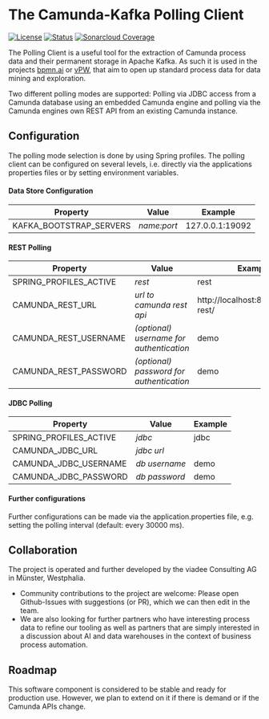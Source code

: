 # The Camunda-Kafka Polling Client
[![License](https://img.shields.io/badge/License-BSD%203--Clause-blue.svg)](https://opensource.org/licenses/BSD-3-Clause)
[![Status](https://travis-ci.org/viadee/camunda-kafka-polling-client.svg?branch=master)](https://travis-ci.org/viadee/camunda-kafka-polling-client/branches "See test builds")
[![Sonarcloud Coverage](https://sonarcloud.io/api/project_badges/measure?project=de.viadee.camunda:camunda-kafka-polling-client-parent&metric=coverage)](https://sonarcloud.io/dashboard?id=de.viadee.camunda:camunda-kafka-polling-client-parent)

The Polling Client is a useful tool for the extraction of Camunda process data and their permanent storage in Apache Kafka. As such it is used in the projects [bpmn.ai](https://github.com/viadee/bpmn.ai) or [vPW](https://www.viadee.de/business-process-management/process-warehouse), that aim to open up standard process data for data mining and exploration.

Two different polling modes are supported: Polling via JDBC access from a Camunda database using an embedded Camunda engine and polling via the Camunda engines own REST API from an existing Camunda instance.

## Configuration
The polling mode selection is done by using Spring profiles.
The polling client can be configured on several levels, i.e. directly via the applications properties files or by setting environment variables.

#### Data Store Configuration

| Property  | Value | Example |
| ------------- | ------------- | ------------- |
| KAFKA_BOOTSTRAP_SERVERS  | *name:port*  | 127.0.0.1:19092 |

#### REST Polling

| Property  | Value | Example |
| ------------- | ------------- | ------------- |
| SPRING_PROFILES_ACTIVE  | *rest*  | rest |
| CAMUNDA_REST_URL  | *url to camunda rest api*  | http://localhost:8080/engine-rest/ |
| CAMUNDA_REST_USERNAME  | *(optional) username for authentication*  | demo |
| CAMUNDA_REST_PASSWORD  | *(optional) password for authentication*  | demo |

#### JDBC Polling

| Property  | Value | Example |
| ------------- | ------------- | ------------- |
| SPRING_PROFILES_ACTIVE  | *jdbc*  | jdbc |
| CAMUNDA_JDBC_URL  | *jdbc url*  | |
| CAMUNDA_JDBC_USERNAME  | *db username*  | demo |
| CAMUNDA_JDBC_PASSWORD  | *db password*  | demo |

#### Further configurations

Further configurations can be made via the application.properties file, e.g. setting the polling interval (default: every 30000 ms).

## Collaboration

The project is operated and further developed by the viadee Consulting AG in Münster, Westphalia.
* Community contributions to the project are welcome: Please open Github-Issues with suggestions (or PR), which we can then edit in the team.
* We are also looking for further partners who have interesting process data to refine our tooling as well as partners that are simply interested in a discussion about AI and data warehouses in the context of business process automation.

## Roadmap
This software component is considered to be stable and ready for production use.
However, we plan to extend on it if there is demand or if the Camunda APIs change.
